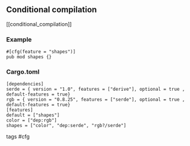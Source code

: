 
## Conditional compilation

[[conditional_compilation]]


### Example

```
#[cfg(feature = "shapes")]
pub mod shapes {}
```
### Cargo.toml

```
[dependencies]
serde = { version = "1.0", features = ["derive"], optional = true , default-features = true}
rgb = { version = "0.8.25", features = ["serde"], optional = true , default-features = true}
[features]
default = ["shapes"]
color = ["dep:rgb"]
shapes = ["color", "dep:serde", "rgb?/serde"]
```

tags  #cfg
